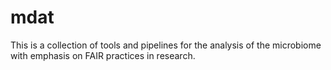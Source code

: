 # mdat
This is a collection of tools and pipelines for the analysis of the microbiome with emphasis on FAIR practices in research.
